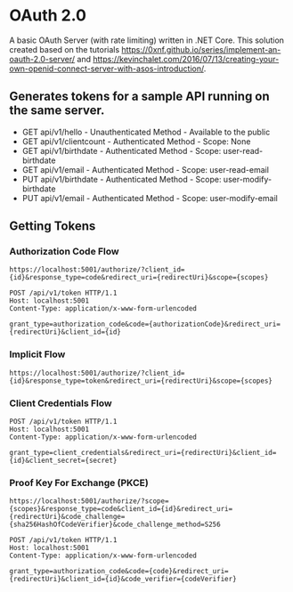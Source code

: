 # OAuth 2.0

A basic OAuth Server (with rate limiting) written in .NET Core. This solution created based on the tutorials https://0xnf.github.io/series/implement-an-oauth-2.0-server/ and https://kevinchalet.com/2016/07/13/creating-your-own-openid-connect-server-with-asos-introduction/.

## Generates tokens for a sample API running on the same server.
* GET api/v1/hello - Unauthenticated Method - Available to the public
* GET api/v1/clientcount - Authenticated Method - Scope: None
* GET api/v1/birthdate - Authenticated Method - Scope: user-read-birthdate
* GET api/v1/email - Authenticated Method - Scope: user-read-email
* PUT api/v1/birthdate - Authenticated Method - Scope: user-modify-birthdate
* PUT api/v1/email - Authenticated Method - Scope: user-modify-email

## Getting Tokens
### Authorization Code Flow
``` 
https://localhost:5001/authorize/?client_id={id}&response_type=code&redirect_uri={redirectUri}&scope={scopes}
```
```
POST /api/v1/token HTTP/1.1
Host: localhost:5001
Content-Type: application/x-www-form-urlencoded

grant_type=authorization_code&code={authorizationCode}&redirect_uri={redirectUri}&client_id={id}
```

### Implicit Flow 
```
https://localhost:5001/authorize/?client_id={id}&response_type=token&redirect_uri={redirectUri}&scope={scopes}
```

### Client Credentials Flow
```
POST /api/v1/token HTTP/1.1
Host: localhost:5001
Content-Type: application/x-www-form-urlencoded

grant_type=client_credentials&redirect_uri={redirectUri}&client_id={id}&client_secret={secret}
```

### Proof Key For Exchange (PKCE)
```
https://localhost:5001/authorize/?scope={scopes}&response_type=code&client_id={id}&redirect_uri={redirectUri}&code_challenge={sha256HashOfCodeVerifier}&code_challenge_method=S256
```

```
POST /api/v1/token HTTP/1.1
Host: localhost:5001
Content-Type: application/x-www-form-urlencoded

grant_type=authorization_code&code={code}&redirect_uri={redirectUri}&client_id={id}&code_verifier={codeVerifier}
```
